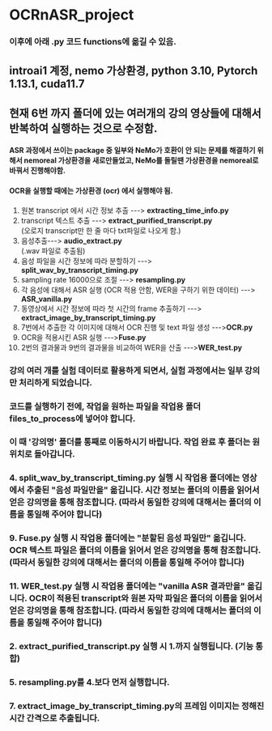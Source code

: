 # OCRnASR_project
### 이후에 아래 .py 코드 functions에 옮길 수 있음.
## introai1 계정, nemo 가상환경, python 3.10, Pytorch 1.13.1, cuda11.7
## 현재 6번 까지 폴더에 있는 여러개의 강의 영상들에 대해서 반복하여 실행하는 것으로 수정함.
#### ASR 과정에서 쓰이는 package 중 일부와 NeMo가 호환이 안 되는 문제를 해결하기 위해서 nemoreal 가상환경을 새로만들었고, NeMo를 돌릴땐 가상환경을 nemoreal로 바꿔서 진행해야함.
#### OCR을 실행할 때에는 가상환경 (ocr) 에서 실행해야 됨.

1. 원본 transcript 에서 시간 정보 추출 ---> <b>extracting_time_info.py</b>
2. transcript 텍스트 추출 ---> <b>extract_purified_transcript.py</b>
   <br>(오로지 transcript만 한 줄 마다 txt파일로 나오게 함.)
3. 음성추출---> <b>audio_extract.py</b>
   <br>(.wav 파일로 추출됨)
4. 음성 파일을 시간 정보에 따라 분할하기 ---> <b>split_wav_by_transcript_timing.py</b>
5. sampling rate 16000으로 조절 ---> <b>resampling.py</b>
6. 각 음성에 대해서 ASR 실행 (OCR 적용 안함, WER을 구하기 위한 데이터) ---> <b>ASR_vanilla.py</b>
7. 동영상에서 시간 정보에 따라 첫 시간의 frame 추출하기 ---> <b>extract_image_by_transcript_timing.py</b>
8. 7번에서 추출한 각 이미지에 대해서 OCR 진행 및 text 파일 생성 ---><b>OCR.py</b>
9. OCR을 적용시킨 ASR 실행 ---><b>Fuse.py</b>
11. 2번의 결과물과 9번의 결과물을 비교하여 WER을 산출 ---><b>WER_test.py</b>


### 강의 여러 개를 실험 데이터로 활용하게 되면서, 실험 과정에서는 일부 강의만 처리하게 되었습니다.
### 코드를 실행하기 전에, 작업을 원하는 파일을 작업용 폴더 files_to_process에 넣어야 합니다.
### 이 때 '강의명' 폴더를 통째로 이동하시기 바랍니다. 작업 완료 후 폴더는 원위치로 돌아갑니다.
### 4. split_wav_by_transcript_timing.py 실행 시 작업용 폴더에는 영상에서 추출된 "음성 파일만을" 옮깁니다. 시간 정보는 폴더의 이름을 읽어서 얻은 강의명을 통해 참조합니다. (따라서 동일한 강의에 대해서는 폴더의 이름을 통일해 주어야 합니다)
### 9. Fuse.py 실행 시 작업용 폴더에는 "분할된 음성 파일만" 옮깁니다. OCR 텍스트 파일은 폴더의 이름을 읽어서 얻은 강의명을 통해 참조합니다. (따라서 동일한 강의에 대해서는 폴더의 이름을 통일해 주어야 합니다)
### 11. WER_test.py 실행 시 작업용 폴더에는 "vanilla ASR 결과만을" 옮깁니다. OCR이 적용된 transcript와 원본 자막 파일은 폴더의 이름을 읽어서 얻은 강의명을 통해 참조합니다. (따라서 동일한 강의에 대해서는 폴더의 이름을 통일해 주어야 합니다)

### 2. extract_purified_transcript.py 실행 시 1.까지 실행됩니다. (기능 통합)
### 5. resampling.py를 4.보다 먼저 실행합니다.
### 7. extract_image_by_transcript_timing.py의 프레임 이미지는 정해진 시간 간격으로 추출됩니다.
